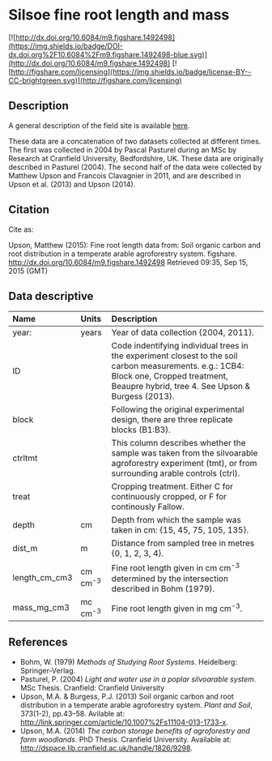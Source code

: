 # Silsoe fine root length and mass

[![http://dx.doi.org/10.6084/m9.figshare.1492498](https://img.shields.io/badge/DOI-dx.doi.org%2F10.6084%2Fm9.figshare.1492498-blue.svg)](http://dx.doi.org/10.6084/m9.figshare.1492498)
[![http://figshare.com/licensing](https://img.shields.io/badge/license-BY--CC-brightgreen.svg)](http://figshare.com/licensing)

## Description

A general description of the field site is available [here](../).

These data are a concatenation of two datasets collected at different times. The first was collected in 2004 by Pascal Pasturel during an MSc by Research at Cranfield University, Bedfordshire, UK. These data are originally described in Pasturel (2004). The second half of the data were collected by Matthew Upson and Francois Clavagnier in 2011, and are described in Upson et al. (2013) and Upson (2014).

## Citation

Cite as:

Upson, Matthew (2015): Fine root length data from: Soil organic carbon and root distribution in a temperate arable agroforestry system. figshare.
http://dx.doi.org/10.6084/m9.figshare.1492498
Retrieved 09:35, Sep 15, 2015 (GMT)

## Data descriptive

|Name|Units|Description|
|:---|:---|:---|
|year:| years | Year of data collection {2004, 2011}.|
|ID|| Code indentifying individual trees in the experiment closest to the soil carbon measurements. e.g.: 1CB4: Block one, Cropped treatment, Beaupre hybrid, tree 4. See Upson & Burgess (2013).|
|block|| Following the original experimental design, there are three replicate blocks (B1:B3).|
|ctrltmt|| This column describes whether the sample was taken from the silvoarable agroforestry experiment (tmt), or from surrounding arable controls (ctrl).|
|treat|| Cropping treatment. Either C for continuously cropped, or F for continously Fallow.|
|depth| cm | Depth from which the sample was taken in cm: {15, 45, 75, 105, 135}.|
|dist_m| m | Distance from sampled tree in metres {0, 1, 2, 3, 4}.|
|length_cm_cm3| cm cm<sup>-3</sup> | Fine root length given in cm cm<sup>-3</sup> determined by the intersection described in Bohm (1979).
mass_mg_cm3| mc cm<sup>-3</sup>| Fine root length given in mg cm<sup>-3</sup>.|

## References
* Bohm, W. (1979) *Methods of Studying Root Systems*. Heidelberg: Springer-Verlag.
* Pasturel, P. (2004) *Light and water use in a poplar silvoarable system*. MSc Thesis. Cranfield: Cranfield University
* Upson, M.A. & Burgess, P.J. (2013) Soil organic carbon and root distribution in a temperate arable agroforestry system. *Plant and Soil*, 373(1-2), pp.43–58. Avilable at: http://link.springer.com/article/10.1007%2Fs11104-013-1733-x.
* Upson, M.A. (2014) *The carbon storage benefits of agroforestry and farm woodlands*. PhD Thesis. Cranfield University. Available at: http://dspace.lib.cranfield.ac.uk/handle/1826/9298.